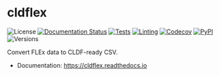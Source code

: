 # cldflex

![License](https://img.shields.io/github/license/fmatter/cldflex)
[![Documentation Status](https://readthedocs.org/projects/cldflex/badge/?version=latest)](https://cldflex.readthedocs.io/en/latest/?badge=latest)
[![Tests](https://img.shields.io/github/workflow/status/fmatter/cldflex/tests?label=tests)](https://github.com/fmatter/cldflex/actions/workflows/tests.yml)
[![Linting](https://img.shields.io/github/workflow/status/fmatter/cldflex/lint?label=linting)](https://github.com/fmatter/cldflex/actions/workflows/lint.yml)
[![Codecov](https://img.shields.io/codecov/c/github/fmatter/cldflex)](https://app.codecov.io/gh/fmatter/cldflex/)
[![PyPI](https://img.shields.io/pypi/v/cldflex.svg)](https://pypi.org/project/cldflex)
![Versions](https://img.shields.io/pypi/pyversions/cldflex)

Convert FLEx data to CLDF-ready CSV.


* Documentation: https://cldflex.readthedocs.io

